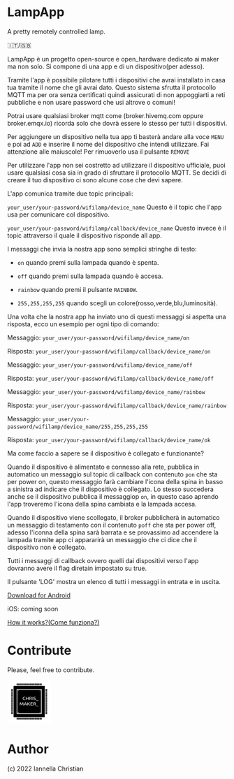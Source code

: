 # LampApp
A pretty remotely controlled lamp.

🇮🇹/🇬🇧



LampApp è un progetto open-source e open_hardware dedicato ai maker ma non solo.
Si compone di una app e di un dispositivo(per adesso).

Tramite l'app è possibile pilotare tutti i dispositivi che avrai installato in casa tua tramite il nome che gli avrai dato.
Questo sistema sfrutta il protocollo MQTT ma per ora senza certificati quindi assicurati di non appoggiarti a reti pubbliche e non usare password
che usi altrove o comuni!

Potrai usare qualsiasi broker mqtt come (broker.hivemq.com oppure broker.emqx.io) ricorda solo che dovrà essere lo stesso per tutti i dispositivi.


Per aggiungere un dispositivo nella tua app ti basterà andare alla voce `MENU` e poi ad `ADD` e inserire il nome del dispositivo che intendi utilizzare.
Fai attenzione alle maiuscole!
Per rimuoverlo usa il pulsante `REMOVE`


Per utilizzare l'app non sei costretto ad utilizzare il dispositivo ufficiale, puoi usare qualsiasi cosa sia in grado di sfruttare il protocollo MQTT.
Se decidi di creare il tuo dispositivo ci sono alcune cose che devi sapere.

L'app comunica tramite due topic principali:

`your_user/your-password/wifilamp/device_name` Questo è il topic che l'app usa per comunicare col dispositivo.


`your_user/your-password/wifilamp/callback/device_name` Questo invece è il topic attraverso il quale il dispositivo risponde all app.



I messaggi che invia la nostra app sono semplici stringhe di testo:


* `on` quando premi sulla lampada quando è spenta.

* `off` quando premi sulla lampada quando è accesa.

* `rainbow` quando premi il pulsante `RAINBOW`.

* `255,255,255,255` quando scegli un colore(rosso,verde,blu,luminosità).


Una volta che la nostra app ha inviato uno di questi messaggi si aspetta una risposta, ecco un esempio per ogni tipo di comando:


Messaggio: `your_user/your-password/wifilamp/device_name/on`

Risposta: `your_user/your-password/wifilamp/callback/device_name/on`


Messaggio: `your_user/your-password/wifilamp/device_name/off`

Risposta: `your_user/your-password/wifilamp/callback/device_name/off`


Messaggio: `your_user/your-password/wifilamp/device_name/rainbow`

Risposta: `your_user/your-password/wifilamp/callback/device_name/rainbow`


Messaggio: `your_user/your-password/wifilamp/device_name/255,255,255,255`

Risposta: `your_user/your-password/wifilamp/callback/device_name/ok`

Ma come faccio a sapere se il dispositivo è collegato e funzionante?

Quando il dispositivo è alimentato e connesso alla rete, pubblica in automatico un messaggio sul topic di callback con contenuto `pon` che sta per 
power on, questo messaggio farà cambiare l'icona della spina in basso a sinistra ad indicare che il dispositivo è collegato. 
Lo stesso succedera anche se il dispositivo pubblica il messaggiop `on`, in questo caso aprendo l'app troveremo l'icona della spina cambiata e la lampada accesa.

Quando il dispositivo viene scollegato, il broker pubblicherà in automatico un messaggio di testamento con il contenuto `poff` che sta per power off, adesso l'iconna della spina sarà barrata e se provassimo ad accendere la lampada tramite app ci appararirà un messaggio che ci dice che il dispositivo non è collegato.

Tutti i messaggi di callback ovvero quelli dai dispositivi verso l'app dovranno avere il flag diretain impostato su true.


Il pulsante  'LOG' mostra un elenco di tutti i messaggi in entrata e in uscita.




[Download for Android](https://play.google.com/store/apps/details?id=com.lampapp.lampapp&hl=it&gl=IT) 

iOS: coming soon 


[How it works?(Come funziona?)](https://github.com/ChristianIannella/LampApp/blob/main/LampApp_1.2/README.md)


# Contribute
Please, feel free to contribute.


![Alt text](LampApp_1.2/images/Logo_100x100.png?raw=true "Title") 


# Author
(c) 2022 Iannella Christian
